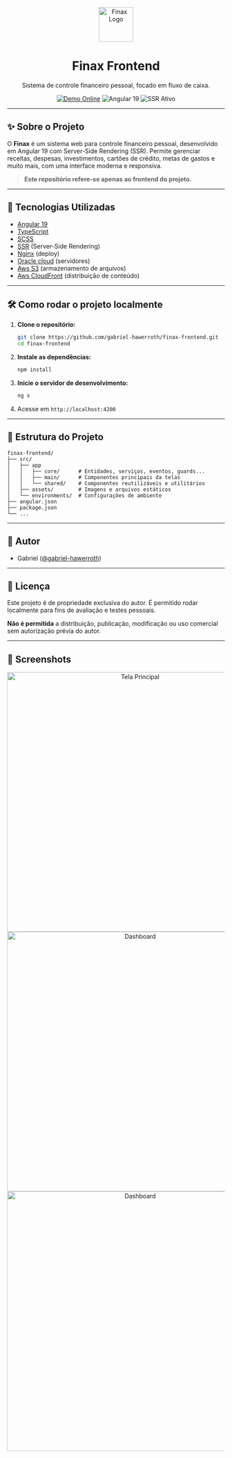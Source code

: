 <div align="center">
<img src="https://d3dpbaewouik5z.cloudfront.net/imgs/piggy-bank-512x512.png" alt="Finax Logo" width="80"/>
  
  <h1>Finax Frontend</h1>
  <p>Sistema de controle financeiro pessoal, focado em fluxo de caixa.</p>
  
  <a href="https://appfinax.com.br"><img src="https://img.shields.io/badge/Online-Demo-green?style=flat-square" alt="Demo Online"></a>
  <img src="https://img.shields.io/badge/Angular-19-red?style=flat-square" alt="Angular 19">
  <img src="https://img.shields.io/badge/SSR-Ativo-blue?style=flat-square" alt="SSR Ativo">
</div>

---

## ✨ Sobre o Projeto

O **Finax** é um sistema web para controle financeiro pessoal, desenvolvido em Angular 19 com Server-Side Rendering (SSR). Permite gerenciar receitas, despesas, investimentos, cartões de crédito, metas de gastos e muito mais, com uma interface moderna e responsiva.

> **Este repositório refere-se apenas ao frontend do projeto.**

---

## 🚀 Tecnologias Utilizadas

- [Angular 19](https://angular.dev/)
- [TypeScript](https://www.typescriptlang.org/)
- [SCSS](https://sass-lang.com/)
- [SSR](https://angular.dev/guide/performance) (Server-Side Rendering)
- [Nginx](https://www.nginx.com/) (deploy)
- [Oracle cloud](https://www.oracle.com/br/cloud/compute/virtual-machines/) (servidores)
- [Aws S3](https://aws.amazon.com/pt/s3/) (armazenamento de arquivos)
- [Aws CloudFront](https://aws.amazon.com/pt/cloudfront/) (distribuição de conteúdo)

---

## 🛠️ Como rodar o projeto localmente

1. **Clone o repositório:**
   ```bash
   git clone https://github.com/gabriel-hawerroth/finax-frontend.git
   cd finax-frontend
   ```
2. **Instale as dependências:**
   ```bash
   npm install
   ```
3. **Inicie o servidor de desenvolvimento:**
   ```bash
   ng s
   ```
4. Acesse em `http://localhost:4200`

---

## 📂 Estrutura do Projeto

```
finax-frontend/
├── src/
│   ├── app
│   │   ├── core/      # Entidades, serviços, eventos, guards...
│   │   ├── main/      # Componentes principais da telas
│   │   └── shared/    # Componentes reutilizáveis e utilitários
│   ├── assets/        # Imagens e arquivos estáticos
│   └── environments/  # Configurações de ambiente
├── angular.json
├── package.json
└── ...
```

---

## 👤 Autor

- Gabriel ([@gabriel-hawerroth](https://github.com/gabriel-hawerroth))

---

## 📄 Licença

Este projeto é de propriedade exclusiva do autor. É permitido rodar localmente para fins de avaliação e testes pessoais.

**Não é permitida** a distribuição, publicação, modificação ou uso comercial sem autorização prévia do autor.

---

## 📸 Screenshots

<div align="center">
  <img src="https://d3dpbaewouik5z.cloudfront.net/imgs/demonstracao/landing-page.png" alt="Tela Principal" width="600"/>
  <br/>
  <img src="https://d3dpbaewouik5z.cloudfront.net/imgs/demonstracao/tela-inicial.png" alt="Dashboard" width="600"/>
  <br/>
  <img src="https://d3dpbaewouik5z.cloudfront.net/imgs/demonstracao/fluxo-caixa.png" alt="Dashboard" width="600"/>
</div>
